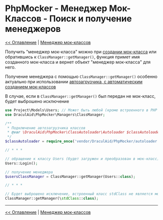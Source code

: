# PhpMocker - Менеджер Мок-Классов - Поиск и получение менеджеров
[<< Оглавление](../../README.md) | [Менеджер мок-классов](README.md)

Получить "менеджер мок-класса" можно при [создании мок-класса](../mock-classes/README.md) или обратившись к `ClassManager::getManager()`,
функция примет имя созданного мок-класса и вернет объект "менеджер мок-класса" для него.

Получение менеджера с помощью `ClassManager::getManager()` особенно актуально при использовании [автозагрузчика, с автоматическим
созданием мок-классов](../autoloader/README.md)

В случае, если в `ClassManager::getManager()` был передан не мок-класс, будет выброшено исключение

```php
use Project\Models\Users; // Может быть любой (кроме встроенного в PHP класс)
use DraculAid\PhpMocker\Managers\ClassManager;

/** 
 * Подключение автозагрузчика классов
 * @var \DraculAid\PhpMocker\ClassAutoloader\Autoloader $classAutoloader 
 */
$classAutoloader = require_once('vendor/DraculAid/PhpMocker/autoloader.php')->create();

// * * *

// обращение к классу Users (будет загружен и преобразован в мок-класс)
Users::Login();

// получение менеджера
$usersClassManager = ClassManager::getManager(Users::class);

// * * *

// Будет выброшено исключение, встроенный класс stdClass не является мок-классом
ClassManager::getManager(\stdClass::class);
```

--- 

[<< Оглавление](../../README.md) | [Менеджер мок-классов](README.md)
